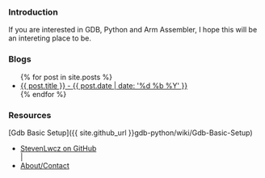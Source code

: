 ---
---
### Introduction

If you are interested in GDB, Python and Arm Assembler, I hope this will be an intereting place to be.

### Blogs 

<ul>
  {% for post in site.posts %}
  <li>
      <a href="{{ post.url }}">{{ post.title }} - {{ post.date | date: '%d %b %Y' }}</a>
  </li>
 {% endfor %}
</ul>

### Resources
[Gdb Basic Setup]({{ site.github_url }}gdb-python/wiki/Gdb-Basic-Setup)

<nav>
  <ul>
    <li><a href="{{ site.github_url }}">StevenLwcz on GitHub</a></li> |
    <li><a href="{{ site.url }}/about">About/Contact</a></li>
  </ul>
</nav>
